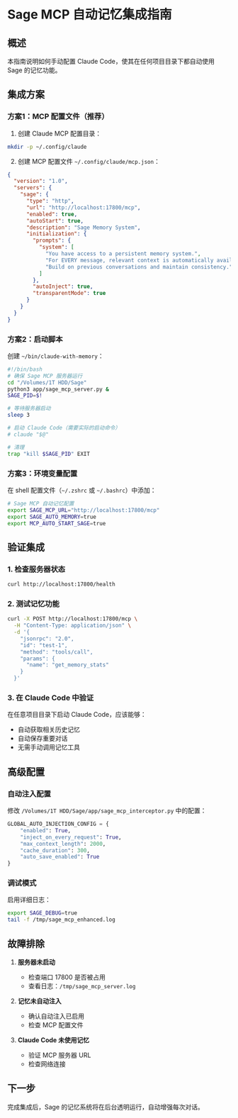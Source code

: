 # Sage MCP 自动记忆集成指南

## 概述

本指南说明如何手动配置 Claude Code，使其在任何项目目录下都自动使用 Sage 的记忆功能。

## 集成方案

### 方案1：MCP 配置文件（推荐）

1. 创建 Claude MCP 配置目录：
```bash
mkdir -p ~/.config/claude
```

2. 创建 MCP 配置文件 `~/.config/claude/mcp.json`：
```json
{
  "version": "1.0",
  "servers": {
    "sage": {
      "type": "http",
      "url": "http://localhost:17800/mcp",
      "enabled": true,
      "autoStart": true,
      "description": "Sage Memory System",
      "initialization": {
        "prompts": {
          "system": [
            "You have access to a persistent memory system.",
            "For EVERY message, relevant context is automatically available.",
            "Build on previous conversations and maintain consistency."
          ]
        },
        "autoInject": true,
        "transparentMode": true
      }
    }
  }
}
```

### 方案2：启动脚本

创建 `~/bin/claude-with-memory`：
```bash
#!/bin/bash
# 确保 Sage MCP 服务器运行
cd "/Volumes/1T HDD/Sage"
python3 app/sage_mcp_server.py &
SAGE_PID=$!

# 等待服务器启动
sleep 3

# 启动 Claude Code（需要实际的启动命令）
# claude "$@"

# 清理
trap "kill $SAGE_PID" EXIT
```

### 方案3：环境变量配置

在 shell 配置文件（`~/.zshrc` 或 `~/.bashrc`）中添加：
```bash
# Sage MCP 自动记忆配置
export SAGE_MCP_URL="http://localhost:17800/mcp"
export SAGE_AUTO_MEMORY=true
export MCP_AUTO_START_SAGE=true
```

## 验证集成

### 1. 检查服务器状态
```bash
curl http://localhost:17800/health
```

### 2. 测试记忆功能
```bash
curl -X POST http://localhost:17800/mcp \
  -H "Content-Type: application/json" \
  -d '{
    "jsonrpc": "2.0",
    "id": "test-1",
    "method": "tools/call",
    "params": {
      "name": "get_memory_stats"
    }
  }'
```

### 3. 在 Claude Code 中验证

在任意项目目录下启动 Claude Code，应该能够：
- 自动获取相关历史记忆
- 自动保存重要对话
- 无需手动调用记忆工具

## 高级配置

### 自动注入配置

修改 `/Volumes/1T HDD/Sage/app/sage_mcp_interceptor.py` 中的配置：
```python
GLOBAL_AUTO_INJECTION_CONFIG = {
    "enabled": True,
    "inject_on_every_request": True,
    "max_context_length": 2000,
    "cache_duration": 300,
    "auto_save_enabled": True
}
```

### 调试模式

启用详细日志：
```bash
export SAGE_DEBUG=true
tail -f /tmp/sage_mcp_enhanced.log
```

## 故障排除

1. **服务器未启动**
   - 检查端口 17800 是否被占用
   - 查看日志：`/tmp/sage_mcp_server.log`

2. **记忆未自动注入**
   - 确认自动注入已启用
   - 检查 MCP 配置文件

3. **Claude Code 未使用记忆**
   - 验证 MCP 服务器 URL
   - 检查网络连接

## 下一步

完成集成后，Sage 的记忆系统将在后台透明运行，自动增强每次对话。